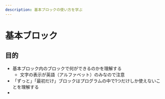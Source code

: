 ```yaml
---
description: 基本ブロックの使い方を学ぶ
---
```


# 基本ブロック

## 目的

* 基本ブロック内のブロックで何ができるのかを理解する
  * 文字の表示が英語（アルファベット）のみなので注意
* 「ずっと」「最初だけ」ブロックはプログラムの中で1つだけしか使えないことを理解する
* 
